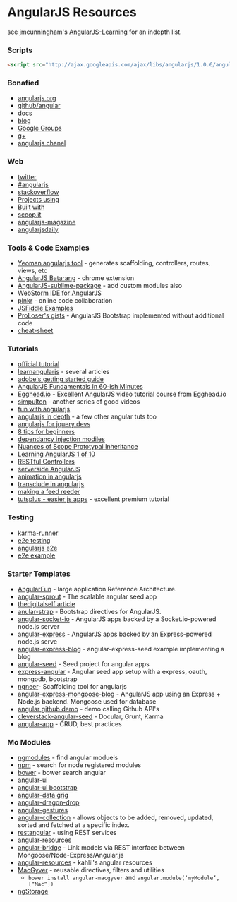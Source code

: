 AngularJS Resources
==========================
see jmcunningham's [AngularJS-Learning](https://github.com/jmcunningham/AngularJS-Learning) for an indepth list.

### Scripts
```html
<script src="http://ajax.googleapis.com/ajax/libs/angularjs/1.0.6/angular.min.js"></script>
```

### Bonafied 
- [angularjs.org](http://angularjs.org/)
- [github/angular](https://github.com/angular)
- [docs](http://docs.angularjs.org/guide/overview)
- [blog](http://blog.angularjs.org/)
- [Google Groups](https://groups.google.com/forum/?fromgroups#!forum/angular)
- [g+](https://plus.google.com/+AngularJS/posts)
- [angularjs chanel](https://www.youtube.com/user/angularjs)

### Web  
- [twitter](https://twitter.com/angularjs)
- [#angularjs](https://twitter.com/search?q=%23angularjs&src=hash)
- [stackoverflow](http://stackoverflow.com/questions/tagged/angularjs)
- [Projects using](https://github.com/angular/angular.js/wiki/Projects-using-AngularJS)
- [Built with](http://builtwith.angularjs.org/)
- [scoop.it](http://www.scoop.it/t/angularjs)
- [angularjs-magazine](https://flipboard.com/section/the-angularjs-magazine-bP12ur)
- [angularjsdaily](http://www.angularjsdaily.com/)


### Tools & Code Examples
- [Yeoman angularjs tool](https://github.com/yeoman/generator-angular) - generates scaffolding, controllers, routes, views, etc
- [AngularJS Batarang](https://github.com/angular/angularjs-batarang) - chrome extension
- [AngularJS-sublime-package](https://github.com/angular-ui/AngularJS-sublime-package) - add custom modules also
- [WebStorm IDE for AngularJS](https://www.youtube.com/watch?v=LJOyrSh1kDU)
- [plnkr](http://plnkr.co/) - online code collaboration
- [JSFiddle Examples](https://github.com/angular/angular.js/wiki/JSFiddle-Examples)
- [ProLoser's gists](https://gist.github.com/ProLoser/4464334) - AngularJS Bootstrap implemented without additional code
- [cheat-sheet](http://www.cheatography.com/proloser/cheat-sheets/angularjs/)

### Tutorials
- [official tutorial](http://docs.angularjs.org/tutorial)
- [learnangularjs](http://learnangularjs.blogspot.com/) - several articles
- [adobe's getting started guide](http://www.adobe.com/devnet/html5/articles/getting-started-with-angularjs.html)
- [AngularJS Fundamentals In 60-ish Minutes ](http://www.youtube.com/watch?v=i9MHigUZKEM&feature=youtu.be)
- [Egghead.io](http://www.youtube.com/playlist?list=PLP6DbQBkn9ymGQh2qpk9ImLHdSH5T7yw7) -  Excellent AngularJS video tutorial course from Egghead.io 
- [simpulton](http://www.youtube.com/user/simpulton) - another series of good videos
- [fun with angularjs](http://devgirl.org/2013/03/21/fun-with-angularjs/)
- [angularjs in depth](http://misox.blog.matfyz.sk/p23222-angularjs-in-depth-part-i) - a few other angular tuts too
- [angularjs for jquery devs](http://blog.artlogic.com/2013/03/06/angularjs-for-jquery-developers/)
- [8 tips for beginners](http://vxtindia.com/blog/8-tips-for-angular-js-beginners/)
- [dependancy injection modiles](http://roytruelove.blogspot.de/2012/09/angularjs-dependency-injection-modules.html)
- [Nuances of Scope Prototypal Inheritance](https://github.com/angular/angular.js/wiki/The-Nuances-of-Scope-Prototypal-Inheritance)
- [Learning AngularJS 1 of 10](http://blog.edwardhotchkiss.com/blog/2012/03/28/learning-angular.js-1.0.0,-part-1-of-10-introduction-to-1.0.0/)
- [RESTful Controllers](http://www.bennadel.com/blog/2433-Using-RESTful-Controllers-In-An-AngularJS-Resource.htm)
- [serverside AngularJS](https://github.com/ithkuil/angular-on-server/wiki/Running-AngularJS-on-the-server-with-Node.js-and-jsdom)
- [animation in angularjs](http://www.yearofmoo.com/2013/04/animation-in-angularjs.html)
- [transclude in angularjs](http://blog.omkarpatil.com/2012/11/transclude-in-angularjs.html)
- [making a feed reeder](http://dailyjs.com/2013/04/18/angularjs-2/)
- [tutsplus - easier js apps](https://tutsplus.com/course/easier-js-apps-with-angular/) - excellent premium tutorial

### Testing
- [karma-runner](https://github.com/karma-runner/karma)
- [e2e testing](http://docs.angularjs.org/guide/dev_guide.e2e-testing)
- [angularjs e2e](http://stephanebisson.org/2013/03/17/testing-with-angularjs-e2e/)
- [e2e example](https://github.com/stephanebisson/e2e-example.git)

### Starter Templates
- [AngularFun](https://github.com/CaryLandholt/AngularFun) - large application Reference Architecture.
- [angular-sprout](https://github.com/thedigitalself/angular-sprout) - The scalable angular seed app 
- [thedigitalself article](http://thedigitalself.com/blog/angular-sprout-the-scalable-angular-seed-app)
- [anular-strap](http://mgcrea.github.com/angular-strap/) - Bootstrap directives for AngularJS.
- [angular-socket-io](https://github.com/btford/angular-socket-io-seed.git) -  AngularJS apps backed by a Socket.io-powered node.js server
- [angular-express](https://github.com/btford/angular-express-seed) - AngularJS apps backed by an Express-powered node.js serve
- [angular-express-blog](https://github.com/btford/angular-express-blog) - angular-express-seed example implementing a blog
- [angular-seed](https://github.com/angular/angular-seed/) - Seed project for angular apps
- [express-angular](https://github.com/ganarajpr/express-angular) - Angular seed app setup with a express, oauth, mongodb, bootstrap
- [ngneer](https://github.com/stephanebisson/ngneer.git)- Scaffolding tool for angularjs
- [angular-express-mongoose-blog](https://github.com/timothybone/angular-express-mongoose-blog) - AngularJS app using an Express + Node.js backend. Mongoose used for database 
- [angular github demo](https://github.com/ericclemmons/angular-github-demo) - demo calling Github API's
- [cleverstack-angular-seed](https://github.com/clevertech/cleverstack-angular-seed) - Docular, Grunt, Karma
- [angular-app](https://github.com/angular-app/angular-app.git) - CRUD, best practices

### Mo Modules
- [ngmodules](http://ngmodules.org/) - find angular moduels
- [npm](https://npmjs.org/search?q=angular) - search for node registered modules
- [bower](http://bower.io) - bower search angular 
- [angular-ui](http://angular-ui.github.io/)
- [angular-ui bootstrap](http://angular-ui.github.io/bootstrap/)
- [angular-data grig](http://angular-ui.github.io/ng-grid/)
- [angular-dragon-drop](https://github.com/btford/angular-dragon-drop.git)
- [angular-gestures](https://github.com/wzr1337/angular-gestures.git)
- [angular-collection](https://github.com/tomkuk/angular-collection) - allows objects to be added, removed, updated, sorted and fetched at a specific index. 
- [restangular](https://github.com/mgonto/restangular) - using REST services
- [angular-resources](https://github.com/kahlil/angular-resources)
- [angular-bridge](https://github.com/Alexandre-Strzelewicz/angular-bridge.git) - Link models via REST interface between Mongoose/Node-Express/Angular.js
- [angular-resources](https://github.com/kahlil/angular-resources) - kahlil's angular resources
- [MacGyver](http://starttheshift.github.io/MacGyver/example/index.html) - reusable directives, filters and utilities
  - `bower install angular-macgyver` and `angular.module(‘myModule’, [“Mac”])`
- [ngStorage](https://github.com/gsklee/ngStorage)





